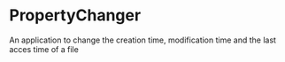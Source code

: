 # PropertyChanger
An application to change the creation time, modification time and the last acces time of a file
